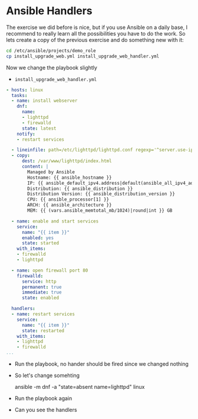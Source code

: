 # Ansible Handlers
The exercise we did before is nice, but if you use Ansible on a daily base, I recommend to really learn all the possibilities you have to do the work.
So lets create a copy of the previous exercise and do something new with it:

```bash
cd /etc/ansible/projects/demo_role
cp install_upgrade_web.yml install_upgrade_web_handler.yml
```

Now we change the playbook slightly
* <code>install_upgrade_web_handler.yml</code>
```yaml
- hosts: linux
  tasks:
  - name: install webserver
    dnf: 
      name:
      - lighttpd
      - firewalld
      state: latest
    notify:
    - restart services

  - lineinfile: path=/etc/lighttpd/lighttpd.conf regexp='^server.use-ipv6' line='server.use-ipv6 = "disable"'
  - copy:
      dest: /var/www/lighttpd/index.html
      content: |
        Managed by Ansible
        Hostname: {{ ansible_hostname }}
        IP: {{ ansible_default_ipv4.address|default(ansible_all_ipv4_addresses[0])}}
        Distribution: {{ ansible_distribution }}
        Distribution Version: {{ ansible_distribution_version }}
        CPU: {{ ansible_processor[1] }}
        ARCH: {{ ansible_architecture }}
        MEM: {{ (vars.ansible_memtotal_mb/1024)|round|int }} GB

  - name: enable and start services
    service:
      name: "{{ item }}"
      enabled: yes
      state: started
    with_items:
    - firewalld
    - lighttpd

  - name: open firewall port 80
    firewalld: 
      service: http 
      permanent: true 
      immediate: true 
      state: enabled

  handlers:
  - name: restart services
    service:
      name: "{{ item }}"
      state: restarted
    with_items:
    - lighttpd
    - firewalld
...
```
* Run the playbook, no hander should be fired since we changed nothing
* So let's change somehting

    ansible -m dnf -a "state=absent name=lighttpd" linux
* Run the playbook again
* Can you see the handlers 
<!--stackedit_data:
eyJoaXN0b3J5IjpbMjAyODc3MjcwNSwxOTU5Mzc0MzM4XX0=
-->